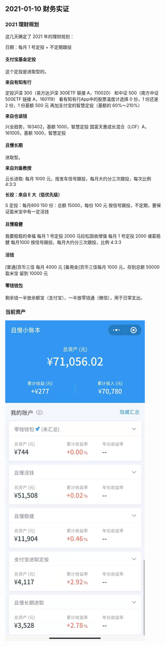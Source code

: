 ## 2021-01-10 财务实证

### 2021 理财规划

这几天确定了 2021 年的理财规划：

日期：每月 1 号定投 + 不定期跟投

#### 支付宝基金定投

这个定投是进取型的。

**来自有知有行**

定投沪深 300（易方达沪深 300ETF 联接 A，110020） 和中证 500（南方中证 500ETF 链接 A，160119）
看有知有行App中的股票温度计选择 0 份，1 份还是 2 份，1 份基额 500 元
再加支付宝的智慧定投（基额的 60%～210%）

**来自也谈钱**

兴全趋势，163402，基额 1000，智慧定投
国富天惠成长混合（LOF）A，161005，基额 1000，智慧定投

#### 且慢长期

进取型。

**来自刘备教授**

云长进取:
每月 1000 元，按发车信号跟投，每月大约分三次跟投，每次比例 4:3:3

**长投：来自 E 大（低优先级）**

S 定投：每月800
150 份：总额 15000，每份 100 元
按信号跟投，不定期，要保证盈米宝中有一定活钱

#### 且慢稳健

我要稳稳的幸福 每月 1 号定投 2000
马拉松固收增强 每月 1 号定投 2000
诸葛稳健 每月1000 按信号跟投，每月大约分三次跟投，比例 4:3:3

#### 活钱 

[普通]货币三佳 每月 4000 元
[备用金]货币三佳每月 1000 元，存到总额 50000
盈米宝 留到 10000 元

#### 零钱钱包

剩余钱一半放余额宝（支付宝），一半放零钱通（微信），用于日常支出。

### 当前资产
![image](../images/2021-01-10.jpeg)